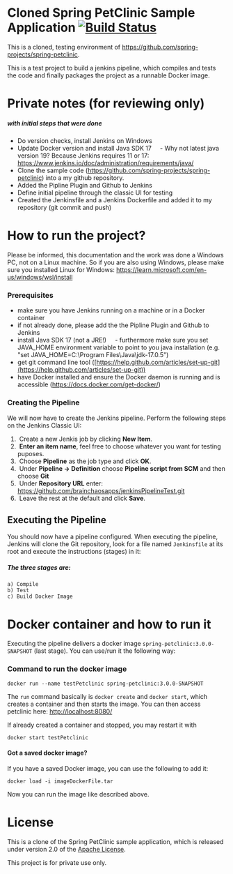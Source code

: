 # Cloned Spring PetClinic Sample Application [![Build Status](https://github.com/spring-projects/spring-petclinic/actions/workflows/maven-build.yml/badge.svg)](https://github.com/spring-projects/spring-petclinic/actions/workflows/maven-build.yml)
This is a cloned, testing environment of https://github.com/spring-projects/spring-petclinic.

This is a test project to build a jenkins pipeline, which compiles and tests the code and finally packages the project as a runnable Docker image.

# Private notes (for reviewing only)
##### with initial steps that were done

- Do version checks, install Jenkins on Windows 
- Update Docker version and install Java SDK 17
    - Why not latest java version 19? Because Jenkins requires 11 or 17:
      https://www.jenkins.io/doc/administration/requirements/java/
- Clone the sample code (https://github.com/spring-projects/spring-petclinic) into a my github repository.
- Added the Pipline Plugin and Github to Jenkins
- Define initial pipeline through the classic UI for testing
- Created the Jenkinsfile and a Jenkins Dockerfile and added it to my repository (git commit and push)

# How to run the project?

Please be informed, this documentation and the work was done a Windows PC, not on a Linux machine. So if you are also using Windows, please make sure you installed Linux for Windows: https://learn.microsoft.com/en-us/windows/wsl/install

### Prerequisites

- make sure you have Jenkins running on a machine or in a Docker container
- if not already done, please add the the Pipline Plugin and Github to Jenkins
- install Java SDK 17 (not a JRE!)
    - furthermore make sure you set JAVA_HOME environment variable to point to you java installation (e.g. "set JAVA_HOME=C:\Program Files\Java\jdk-17.0.5")
- get git command line tool ([https://help.github.com/articles/set-up-git](https://help.github.com/articles/set-up-git))
- have Docker installed and ensure the Docker daemon is running and is accessible (https://docs.docker.com/get-docker/)

### Creating the Pipeline

We will now have to create the Jenkins pipeline. Perform the following steps on the Jenkins Classic UI:

1.  Create a new Jenkis job by clicking **New Item**.
2.  **Enter an item name**, feel free to choose whatever you want for testing puposes.
3.  Choose **Pipeline** as the job type and click **OK**.
4.  Under **Pipeline -> Definition** choose **Pipeline script from SCM** and then choose **Git**
6.  Under **Repository URL** enter: https://github.com/brainchaosapps/jenkinsPipelineTest.git
7.  Leave the rest at the default and click **Save**.

## Executing the Pipeline

You should now have a pipeline configured. When executing the pipeline, Jenkins will clone the Git repository, look for a file named `Jenkinsfile` at its root and execute the instructions (stages) in it:
##### The three stages are:
	a) Compile
	b) Test
	c) Build Docker Image

# Docker container and how to run it

Executing the pipeline delivers a docker image `spring-petclinic:3.0.0-SNAPSHOT` (last stage). You can use/run it the following way:

### Command to run the docker image

```
docker run --name testPetclinic spring-petclinic:3.0.0-SNAPSHOT
```
The `run` command basically is `docker create` and `docker start`, which creates a container and then starts the image. You can then access petclinic here: [http://localhost:8080/](http://localhost:8080/)

If already created a container and stopped, you may restart it with 
```
docker start testPetclinic
```

#### Got a saved docker image?
If you have a saved Docker image, you can use the following to add it:
```
docker load -i imageDockerFile.tar
```
Now you can run the image like described above.

# License
  
This is a clone of the Spring PetClinic sample application, which is released under version 2.0 of the [Apache License](https://www.apache.org/licenses/LICENSE-2.0).

This project is for private use only.
